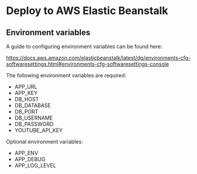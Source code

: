 # Deploy to AWS Elastic Beanstalk

## Environment variables

A guide to configuring environment variables can be found here:

https://docs.aws.amazon.com/elasticbeanstalk/latest/dg/environments-cfg-softwaresettings.html#environments-cfg-softwaresettings-console

The following environment variables are required:

- APP_URL
- APP_KEY
- DB_HOST
- DB_DATABASE
- DB_PORT
- DB_USERNAME
- DB_PASSWORD
- YOUTUBE_API_KEY

Optional environment variables:

- APP_ENV
- APP_DEBUG
- APP_LOG_LEVEL
